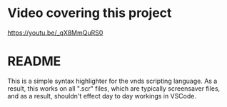 # Video covering this project
https://youtu.be/_qX8MmQuRS0

# README
This is a simple syntax highlighter for the vnds scripting language. As a result, this works on all ".scr" files, which are typically screensaver files, and as a result, shouldn't effect day to day workings in VSCode.